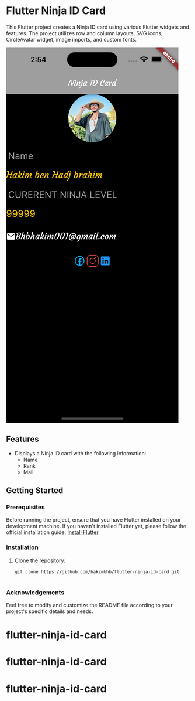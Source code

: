 # Flutter Ninja ID Card

This Flutter project creates a Ninja ID card using various Flutter widgets and features. The project utilizes row and column layouts, SVG icons, CircleAvatar widget, image imports, and custom fonts.

![Ninja ID Card](assets/screenshots/1.png)

## Features

- Displays a Ninja ID card with the following information:
  - Name
  - Rank
  - Mail

## Getting Started

### Prerequisites

Before running the project, ensure that you have Flutter installed on your development machine. If you haven't installed Flutter yet, please follow the official installation guide: [Install Flutter](https://flutter.dev/docs/get-started/install)

### Installation

1. Clone the repository:

   ```shell
   git clone https://github.com/hakimbhb/flutter-ninja-id-card.git


### Acknowledgements
Feel free to modify and customize the README file according to your project's specific details and needs.
# flutter-ninja-id-card
# flutter-ninja-id-card
# flutter-ninja-id-card
